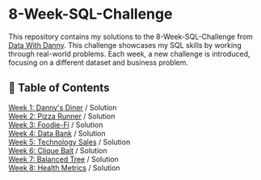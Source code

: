 # 8-Week-SQL-Challenge

This repository contains my solutions to the 8-Week-SQL-Challenge from [Data With Danny](https://8weeksqlchallenge.com/). This challenge showcases my SQL skills by working through real-world problems. Each week, a new challenge is introduced, focusing on a different dataset and business problem.

## 🔖 Table of Contents
[Week 1: Danny's Diner](https://8weeksqlchallenge.com/case-study-1/) / Solution
<br> [Week 2: Pizza Runner](https://8weeksqlchallenge.com/case-study-2/) / Solution
<br> [Week 3: Foodie-Fi](https://8weeksqlchallenge.com/case-study-3/) / Solution
<br> [Week 4: Data Bank](https://8weeksqlchallenge.com/case-study-4/) / Solution
<br> [Week 5: Technology Sales](https://8weeksqlchallenge.com/case-study-5/) / Solution
<br> [Week 6: Clique Bait](https://8weeksqlchallenge.com/case-study-6/) / Solution
<br> [Week 7: Balanced Tree](https://8weeksqlchallenge.com/case-study-7/) / Solution
<br> [Week 8: Health Metrics](https://8weeksqlchallenge.com/case-study-8/) / Solution
